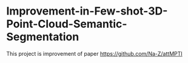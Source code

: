 # Improvement-in-Few-shot-3D-Point-Cloud-Semantic-Segmentation
This project is improvement of paper https://github.com/Na-Z/attMPTI 
